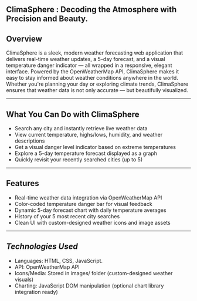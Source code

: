 **ClimaSphere : Decoding the Atmosphere with Precision and Beauty.**
 ----
**Overview**
---
ClimaSphere is a sleek, modern weather forecasting web application that delivers real-time weather updates, a 5-day forecast, and a visual temperature danger indicator — all wrapped in a responsive, elegant interface. Powered by the OpenWeatherMap API, ClimaSphere makes it easy to stay informed about weather conditions anywhere in the world. Whether you're planning your day or exploring climate trends, ClimaSphere ensures that weather data is not only accurate — but beautifully visualized.

---
**What You Can Do with ClimaSphere**
---
- Search any city and instantly retrieve live weather data
- View current temperature, highs/lows, humidity, and weather descriptions
- Get a visual danger level indicator based on extreme temperatures
- Explore a 5-day temperature forecast displayed as a graph
- Quickly revisit your recently searched cities (up to 5)
---
**Features**
---
- Real-time weather data integration via OpenWeatherMap API
- Color-coded temperature danger bar for visual feedback
- Dynamic 5-day forecast chart with daily temperature averages
- History of your 5 most recent city searches  
- Clean UI with custom-designed weather icons and image assets

---

 *Technologies Used*
---
- Languages: HTML, CSS, JavaScript.
- API: OpenWeatherMap API
- Icons/Media: Stored in images/ folder (custom-designed weather visuals)
- Charting: JavaScript DOM manipulation (optional chart library integration ready)
